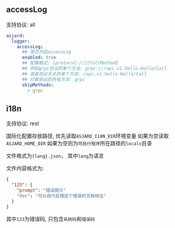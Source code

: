 ## accessLog

支持协议: all

```yaml
asjard:
  logger:
    accessLog:
      ## 是否开启accessLog
      enabled: true
      ## 配置格式: [protocol://]{fullMethod}
      ## 例如grpc协议的某个方法: grpc:///api.v1.hello.Hello/Call
      ## 或者协议无关的某个方法: /api.v1.hello.Hello/Call
      ## 拦截协议的所有方法: grpc
      skipMethods:
        - grpc
```

## i18n

支持协议: rest

国际化配置存放路径, 优先读取`ASJARD_I18N_DIR`环境变量
如果为空读取`ASJARD_HOME_DIR`
如果为空则为`可执行程序`所在路径的`locals`目录

文件格式为`{lang}.json`， 其中`lang`为语言

文件内容格式为:

```json
{
  "123": {
    "prompt": "错误提示"
    "doc": "可以自行处理这个错误的文档地址"
  }
}
```

其中`123`为错误码, 只包含`系统码`和`错误码`
